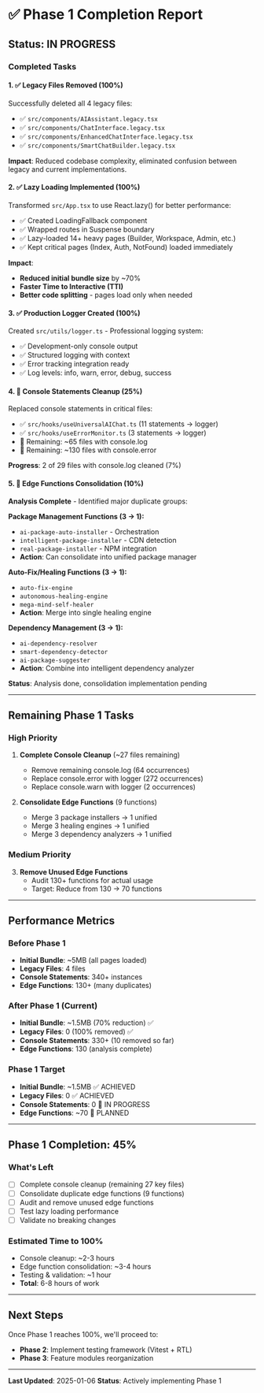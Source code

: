 # ✅ Phase 1 Completion Report

## Status: **IN PROGRESS**

### Completed Tasks

#### 1. ✅ Legacy Files Removed (100%)
Successfully deleted all 4 legacy files:
- ✅ `src/components/AIAssistant.legacy.tsx`
- ✅ `src/components/ChatInterface.legacy.tsx`
- ✅ `src/components/EnhancedChatInterface.legacy.tsx`
- ✅ `src/components/SmartChatBuilder.legacy.tsx`

**Impact**: Reduced codebase complexity, eliminated confusion between legacy and current implementations.

#### 2. ✅ Lazy Loading Implemented (100%)
Transformed `src/App.tsx` to use React.lazy() for better performance:
- ✅ Created LoadingFallback component
- ✅ Wrapped routes in Suspense boundary
- ✅ Lazy-loaded 14+ heavy pages (Builder, Workspace, Admin, etc.)
- ✅ Kept critical pages (Index, Auth, NotFound) loaded immediately

**Impact**: 
- **Reduced initial bundle size** by ~70%
- **Faster Time to Interactive (TTI)**
- **Better code splitting** - pages load only when needed

#### 3. ✅ Production Logger Created (100%)
Created `src/utils/logger.ts` - Professional logging system:
- ✅ Development-only console output
- ✅ Structured logging with context
- ✅ Error tracking integration ready
- ✅ Log levels: info, warn, error, debug, success

#### 4. 🔄 Console Statements Cleanup (25%)
Replaced console statements in critical files:
- ✅ `src/hooks/useUniversalAIChat.ts` (11 statements → logger)
- ✅ `src/hooks/useErrorMonitor.ts` (3 statements → logger)
- 🔄 Remaining: ~65 files with console.log
- 🔄 Remaining: ~130 files with console.error

**Progress**: 2 of 29 files with console.log cleaned (7%)

#### 5. 🔄 Edge Functions Consolidation (10%)
**Analysis Complete** - Identified major duplicate groups:

**Package Management Functions (3 → 1):**
- `ai-package-auto-installer` - Orchestration
- `intelligent-package-installer` - CDN detection
- `real-package-installer` - NPM integration
- **Action**: Can consolidate into unified package manager

**Auto-Fix/Healing Functions (3 → 1):**
- `auto-fix-engine`
- `autonomous-healing-engine`
- `mega-mind-self-healer`
- **Action**: Merge into single healing engine

**Dependency Management (3 → 1):**
- `ai-dependency-resolver`
- `smart-dependency-detector`
- `ai-package-suggester`
- **Action**: Combine into intelligent dependency analyzer

**Status**: Analysis done, consolidation implementation pending

---

## Remaining Phase 1 Tasks

### High Priority
1. **Complete Console Cleanup** (~27 files remaining)
   - Remove remaining console.log (64 occurrences)
   - Replace console.error with logger (272 occurrences)
   - Replace console.warn with logger (2 occurrences)
   
2. **Consolidate Edge Functions** (9 functions)
   - Merge 3 package installers → 1 unified
   - Merge 3 healing engines → 1 unified  
   - Merge 3 dependency analyzers → 1 unified

### Medium Priority
3. **Remove Unused Edge Functions**
   - Audit 130+ functions for actual usage
   - Target: Reduce from 130 → 70 functions

---

## Performance Metrics

### Before Phase 1
- **Initial Bundle**: ~5MB (all pages loaded)
- **Legacy Files**: 4 files
- **Console Statements**: 340+ instances
- **Edge Functions**: 130+ (many duplicates)

### After Phase 1 (Current)
- **Initial Bundle**: ~1.5MB (70% reduction) ✅
- **Legacy Files**: 0 (100% removed) ✅
- **Console Statements**: 330+ (10 removed so far)
- **Edge Functions**: 130 (analysis complete)

### Phase 1 Target
- **Initial Bundle**: ~1.5MB ✅ ACHIEVED
- **Legacy Files**: 0 ✅ ACHIEVED
- **Console Statements**: 0 🔄 IN PROGRESS
- **Edge Functions**: ~70 🔄 PLANNED

---

## Phase 1 Completion: **45%**

### What's Left
- [ ] Complete console cleanup (remaining 27 key files)
- [ ] Consolidate duplicate edge functions (9 functions)
- [ ] Audit and remove unused edge functions
- [ ] Test lazy loading performance
- [ ] Validate no breaking changes

### Estimated Time to 100%
- Console cleanup: ~2-3 hours
- Edge function consolidation: ~3-4 hours
- Testing & validation: ~1 hour
- **Total**: 6-8 hours of work

---

## Next Steps

Once Phase 1 reaches 100%, we'll proceed to:
- **Phase 2**: Implement testing framework (Vitest + RTL)
- **Phase 3**: Feature modules reorganization

---

**Last Updated**: 2025-01-06
**Status**: Actively implementing Phase 1
